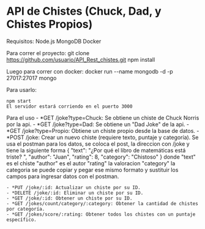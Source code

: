 # API de Chistes (Chuck, Dad, y Chistes Propios)
Requisitos:
    Node.js
    MongoDB 
    Docker 


Para correr el proyecto:
    git clone https://github.com/usuario/API_Rest_chistes.git
    npm install
    
Luego para correr con docker:
    docker run --name mongodb -d -p 27017:27017 mongo

Para usarlo:

    npm start
    El servidor estará corriendo en el puerto 3000

Para el uso
    - *GET /joke?type=Chuck: Se obtiene un chiste de Chuck Norris por la api.
    - *GET /joke?type=Dad: Se obtiene un "Dad Joke" de la api.
    - *GET /joke?type=Propio: Obtiene un chiste propio desde la base de datos.
    - *POST /joke: Crear un nuevo chiste (requiere texto, puntaje y categoría).
        Se usa el postman para los datos, se coloca el post, la direccion con /joke y
        tiene la siguiente forma {
                                "text": "¿Por qué el libro de matemáticas está triste? ",
                                "author": "Juan",
                                "rating": 8,
                                "category": "Chistoso"
                                }
    donde   "text" es el chiste 
            "author" es el autor
            "rating" la valoracion
            "category" la categoria 
    se puede copiar y pegar ese mismo formato y sustituir los campos para ingresar datos con el postman.

    - *PUT /joke/:id: Actualizar un chiste por su ID.
    - *DELETE /joke/:id: Eliminar un chiste por su ID.
    - *GET /joke/:id: Obtener un chiste por su ID.
    - *GET /jokes/count/category/:category: Obtener la cantidad de chistes por categoría.
    - *GET /jokes/score/:rating: Obtener todos los chistes con un puntaje específico.
